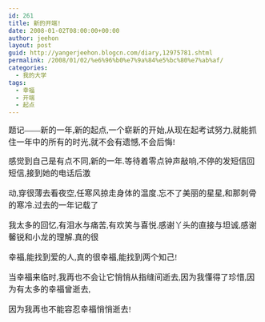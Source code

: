 ```yaml
---
id: 261
title: 新的开端!
date: 2008-01-02T08:00:00+00:00
author: jeehon
layout: post
guid: http://yangerjeehon.blogcn.com/diary,12975781.shtml
permalink: /2008/01/02/%e6%96%b0%e7%9a%84%e5%bc%80%e7%ab%af/
categories:
  - 我的大学
tags:
  - 幸福
  - 开端
  - 起点
---
```

<font face="隶书" size="3">题记&#8212;&#8212;新的一年,新的起点,一个崭新的开始,从现在起考试努力,就能抓住一年中的所有的时光,就不会有遗憾,不会后悔!</p> 

<p>
  </font><font size="3"><font face="楷体_GB2312"> 感觉到自己是有点不同,新的一年.等待着零点钟声敲响,不停的发短信回短信,接到她的电话后激</p> 
  
  <p>
    动,穿很薄去看夜空,任寒风掠走身体的温度.忘不了美丽的星星,和那刺骨的寒冷.过去的一年记载了
  </p>
  
  <p>
    我太多的回忆,有泪水与痛苦,有欢笑与喜悦.感谢丫头的直接与坦诚,感谢馨锐和小龙的理解.真的很
  </p>
  
  <p>
    幸福,能找到爱的人,真的很幸福,能找到两个知己!
  </p>
  
  <p>
    当幸福来临时,我再也不会让它悄悄从指缝间逝去,因为我懂得了珍惜,因为有太多的幸福曾逝去,
  </p>
  
  <p>
    因为我再也不能容忍幸福悄悄逝去!</font></font><font face="隶书" size="3"><br /></font>
  </p>